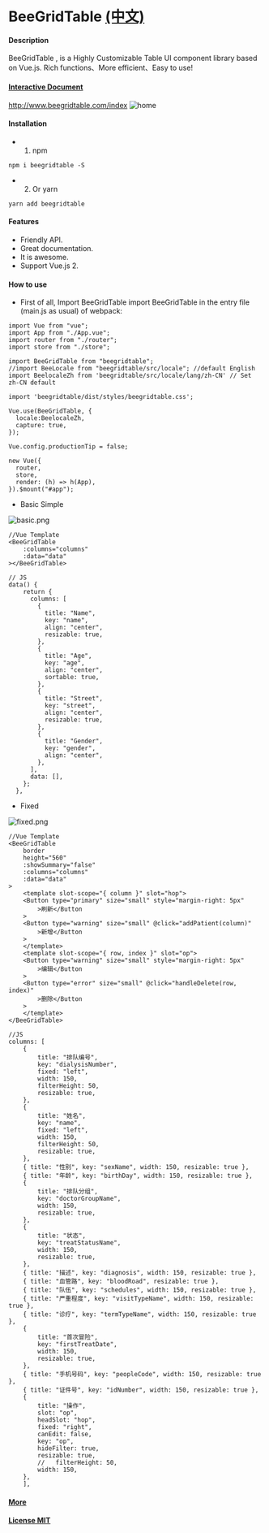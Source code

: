 # BeeGridTable [(中文)](./README.zh.md)

#### Description

BeeGridTable , is a Highly Customizable Table UI component library based on Vue.js. Rich functions、More efficient、Easy to use!

#### [Interactive Document](http://www.beegridtable.com/index)

http://www.beegridtable.com/index
![home](https://www.codeproject.com/KB/Articles/5286163/extracted-image-1.png)

#### Installation

-   1.  npm

```
npm i beegridtable -S
```

-   2.  Or yarn

```
yarn add beegridtable
```

#### Features

-   Friendly API.
-   Great documentation.
-   It is awesome.
-   Support Vue.js 2.

#### How to use

-   First of all, Import BeeGridTable
    import BeeGridTable in the entry file (main.js as usual) of webpack:

```
import Vue from "vue";
import App from "./App.vue";
import router from "./router";
import store from "./store";

import BeeGridTable from "beegridtable";
//import BeeLocale from "beegridtable/src/locale"; //default English
import BeelocaleZh from 'beegridtable/src/locale/lang/zh-CN' // Set zh-CN default

import 'beegridtable/dist/styles/beegridtable.css';

Vue.use(BeeGridTable, {
  locale:BeelocaleZh,
  capture: true,
});

Vue.config.productionTip = false;

new Vue({
  router,
  store,
  render: (h) => h(App),
}).$mount("#app");
```

-   Basic Simple

![basic.png](https://www.codeproject.com/KB/Articles/5286163/extracted-image-2.png)

```
//Vue Template
<BeeGridTable
    :columns="columns"
    :data="data"
></BeeGridTable>

// JS
data() {
    return {
      columns: [
        {
          title: "Name",
          key: "name",
          align: "center",
          resizable: true,
        },
        {
          title: "Age",
          key: "age",
          align: "center",
          sortable: true,
        },
        {
          title: "Street",
          key: "street",
          align: "center",
          resizable: true,
        },
        {
          title: "Gender",
          key: "gender",
          align: "center",
        },
      ],
      data: [],
    };
  },
```

-   Fixed

![fixed.png](https://www.codeproject.com/KB/Articles/5286163/extracted-image-3.png)

```
//Vue Template
<BeeGridTable
    border
    height="560"
    :showSummary="false"
    :columns="columns"
    :data="data"
>
    <template slot-scope="{ column }" slot="hop">
    <Button type="primary" size="small" style="margin-right: 5px"
        >刷新</Button
    >
    <Button type="warning" size="small" @click="addPatient(column)"
        >新增</Button
    >
    </template>
    <template slot-scope="{ row, index }" slot="op">
    <Button type="warning" size="small" style="margin-right: 5px"
        >编辑</Button
    >
    <Button type="error" size="small" @click="handleDelete(row, index)"
        >删除</Button
    >
    </template>
</BeeGridTable>

//JS
columns: [
    {
        title: "排队编号",
        key: "dialysisNumber",
        fixed: "left",
        width: 150,
        filterHeight: 50,
        resizable: true,
    },
    {
        title: "姓名",
        key: "name",
        fixed: "left",
        width: 150,
        filterHeight: 50,
        resizable: true,
    },
    { title: "性别", key: "sexName", width: 150, resizable: true },
    { title: "年龄", key: "birthDay", width: 150, resizable: true },
    {
        title: "排队分组",
        key: "doctorGroupName",
        width: 150,
        resizable: true,
    },
    {
        title: "状态",
        key: "treatStatusName",
        width: 150,
        resizable: true,
    },
    { title: "描述", key: "diagnosis", width: 150, resizable: true },
    { title: "血管路", key: "bloodRoad", resizable: true },
    { title: "队伍", key: "schedules", width: 150, resizable: true },
    { title: "严重程度", key: "visitTypeName", width: 150, resizable: true },
    { title: "诊疗", key: "termTypeName", width: 150, resizable: true },
    {
        title: "首次冒险",
        key: "firstTreatDate",
        width: 150,
        resizable: true,
    },
    { title: "手机号码", key: "peopleCode", width: 150, resizable: true },
    { title: "证件号", key: "idNumber", width: 150, resizable: true },
    {
        title: "操作",
        slot: "op",
        headSlot: "hop",
        fixed: "right",
        canEdit: false,
        key: "op",
        hideFilter: true,
        resizable: true,
        //   filterHeight: 50,
        width: 150,
    },
    ],
```

#### [More](http://www.beegridtable.com/index)

#### [License MIT](./LICENSE)

